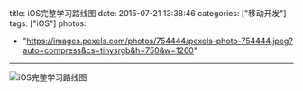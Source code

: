 title: iOS完整学习路线图
date: 2015-07-21 13:38:46
categories: ["移动开发"]
tags: ["iOS"]
photos:
  - "https://images.pexels.com/photos/754444/pexels-photo-754444.jpeg?auto=compress&cs=tinysrgb&h=750&w=1260"
---
![iOS完整学习路线图](http://7xkexv.dl1.z0.glb.clouddn.com/15-7-21/25081289.jpg)
